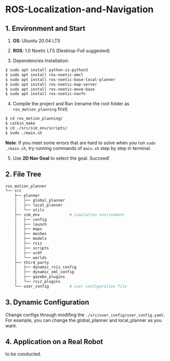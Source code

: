 # ROS-Localization-and-Navigation

## 1. Environment and Start

1. **OS**: Ubuntu 20.04 LTS

2. **ROS**: 1.0 Noetic LTS (Desktop-Full suggested)

3. Dependencies Installation:

``` bash
$ sudo apt install python-is-python3
$ sudo apt install ros-noetic-amcl
$ sudo apt install ros-noetic-base-local-planner
$ sudo apt install ros-noetic-map-server
$ sudo apt install ros-noetic-move-base
$ sudo apt install ros-noetic-navfn
```

4. Compile the project and Run (rename the root folder as `ros_motion_planning` first)

``` bash
$ cd ros_motion_planning/
$ catkin_make
$ cd ./src/sim_env/scripts/
$ sudo ./main.sh
```
  **Note**: If you meet some errors that are hard to solve when you run `sudo ./main.sh`, try running commands of `main.sh` step by step in terminal.

5. Use **2D Nav Goal** to select the goal. Succeed!

## 2. File Tree

``` bash
ros_motion_planner
└── src
    ├── planner
    │   ├── global_planner
    │   ├── local_planner
    │   └── utils
    ├── sim_env             # simulation environment
    │   ├── config
    │   ├── launch
    │   ├── maps
    │   ├── meshes
    │   ├── models
    │   ├── rviz
    │   ├── scripts
    │   ├── urdf
    │   └── worlds
    ├── third_party
    │   ├── dynamic_rviz_config
    │   ├── dynamic_xml_config
    │   ├── gazebo_plugins
    │   └── rviz_plugins
    └── user_config         # user configuration file
```

## 3. Dynamic Configuration

Change configs through modifing the `./src/user_config/user_config.yaml`. For example, you can change the global_planner and local_planner as you want.

## 4. Application on a Real Robot

to be conducted.
